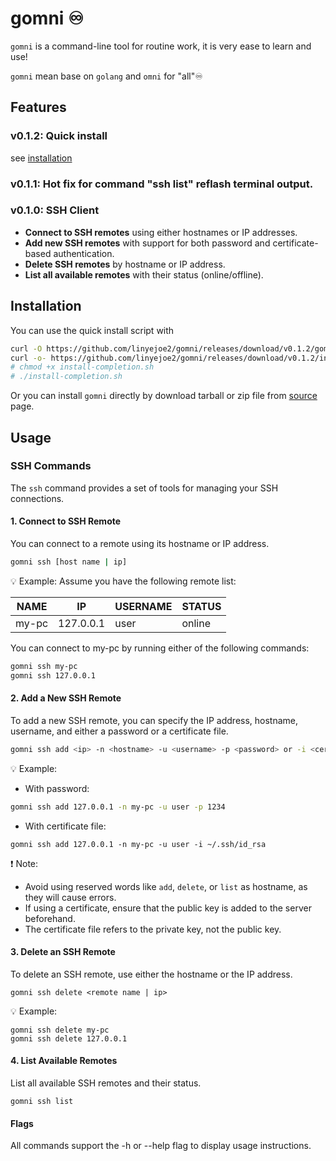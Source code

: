 # gomni ♾️

`gomni` is a command-line tool for routine work, it is very ease to learn and use! 

`gomni` mean base on `golang` and `omni` for "all"♾️

## Features

### v0.1.2: Quick install

see [installation](/#Installation)

### v0.1.1: Hot fix for command "ssh list" reflash terminal output.

### v0.1.0: SSH Client

+ **Connect to SSH remotes** using either hostnames or IP addresses.
+ **Add new SSH remotes** with support for both password and certificate-based authentication.
+ **Delete SSH remotes** by hostname or IP address.
+ **List all available remotes** with their status (online/offline).

## Installation

You can use the quick install script with

```bash
curl -O https://github.com/linyejoe2/gomni/releases/download/v0.1.2/gomni-v0.1.2.tar.gz
curl -o- https://github.com/linyejoe2/gomni/releases/download/v0.1.2/install-completion.sh | bash
# chmod +x install-completion.sh
# ./install-completion.sh
```

Or you can install `gomni` directly by download tarball or zip file from [source](https://github.com/linyejoe2/gomni/releases) page.

## Usage

### SSH Commands

The `ssh` command provides a set of tools for managing your SSH connections.

#### 1. Connect to SSH Remote

You can connect to a remote using its hostname or IP address.

```bash
gomni ssh [host name | ip]
```

💡 Example: Assume you have the following remote list:

NAME|	IP|	USERNAME	|STATUS
-|-|-|-
my-pc|	127.0.0.1	|user|	online

You can connect to my-pc by running either of the following commands:

```bash
gomni ssh my-pc
gomni ssh 127.0.0.1
```

#### 2. Add a New SSH Remote

To add a new SSH remote, you can specify the IP address, hostname, username, and either a password or a certificate file.

```bash
gomni ssh add <ip> -n <hostname> -u <username> -p <password> or -i <certificate file>
```

💡 Example:

+ With password:
```bash
gomni ssh add 127.0.0.1 -n my-pc -u user -p 1234
```
+ With certificate file:
```
gomni ssh add 127.0.0.1 -n my-pc -u user -i ~/.ssh/id_rsa
```

❗ Note:

+ Avoid using reserved words like `add`, `delete`, or `list` as hostname, as they will cause errors.
+ If using a certificate, ensure that the public key is added to the server beforehand.
+ The certificate file refers to the private key, not the public key.

#### 3. Delete an SSH Remote

To delete an SSH remote, use either the hostname or the IP address.

```
gomni ssh delete <remote name | ip>
```

💡 Example:

```
gomni ssh delete my-pc
gomni ssh delete 127.0.0.1
```

#### 4. List Available Remotes

List all available SSH remotes and their status.

```
gomni ssh list
```

#### Flags

All commands support the -h or --help flag to display usage instructions.
